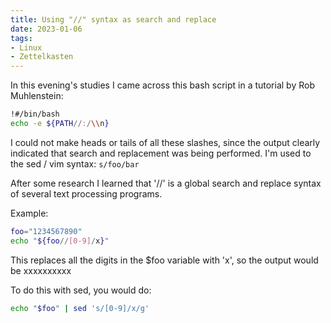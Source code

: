 ```yaml
---
title: Using "//" syntax as search and replace
date: 2023-01-06
tags:
- Linux
- Zettelkasten
---
```


In this evening's studies I came across this bash script in a tutorial by Rob Muhlenstein:

```bash
!#/bin/bash
echo -e ${PATH//:/\\n}
```

I could not make heads or tails of all these slashes, since the output clearly indicated that search and replacement was being performed. I'm used to the sed / vim syntax: `s/foo/bar`

After some research I learned that '//' is a global search and replace syntax of several text processing programs. 

Example:

```bash
foo="1234567890"
echo "${foo//[0-9]/x}"
```

This replaces all the digits in the $foo variable with 'x', so the output would be xxxxxxxxxx

To do this with sed, you would do:

```bash
echo "$foo" | sed 's/[0-9]/x/g'
```
